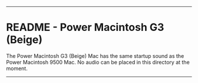 
***

# README - Power Macintosh G3 (Beige)

The Power Macintosh G3 (Beige) Mac has the same startup sound as the Power Macintosh 9500 Mac. No audio can be placed in this directory at the moment.

***
